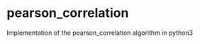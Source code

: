 pearson_correlation
===================

Implementation of the pearson_correlation algorithm in python3
